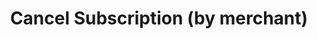 ---
title: Cancel Subscription (by merchant)
excerpt: Cancel a subscription
api:
  file: swagger (2).json
  operationId: CancelSubscription
hidden: false
---